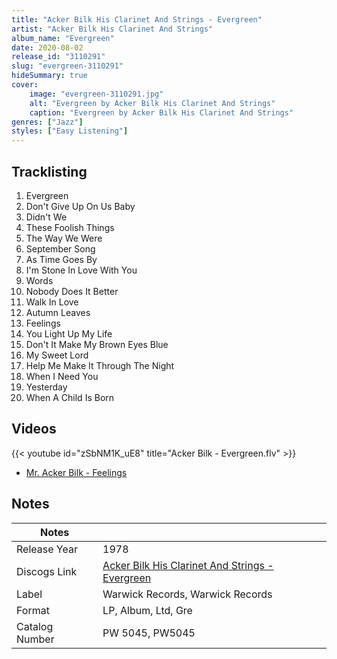```yaml
---
title: "Acker Bilk His Clarinet And Strings - Evergreen"
artist: "Acker Bilk His Clarinet And Strings"
album_name: "Evergreen"
date: 2020-08-02
release_id: "3110291"
slug: "evergreen-3110291"
hideSummary: true
cover:
    image: "evergreen-3110291.jpg"
    alt: "Evergreen by Acker Bilk His Clarinet And Strings"
    caption: "Evergreen by Acker Bilk His Clarinet And Strings"
genres: ["Jazz"]
styles: ["Easy Listening"]
---
```


## Tracklisting
1. Evergreen
2. Don't Give Up On Us Baby
3. Didn't We
4. These Foolish Things
5. The Way We Were
6. September Song
7. As Time Goes By
8. I'm Stone In Love With You
9. Words
10. Nobody Does It Better
11. Walk In Love
12. Autumn Leaves
13. Feelings
14. You Light Up My Life
15. Don't It Make My Brown Eyes Blue
16. My Sweet Lord
17. Help Me Make It Through The Night
18. When I Need You
19. Yesterday
20. When A Child Is Born

## Videos
{{< youtube id="zSbNM1K_uE8" title="Acker Bilk - Evergreen.flv" >}}
- [Mr. Acker Bilk - Feelings](https://www.youtube.com/watch?v=ewdJyK5VysQ)


## Notes

| Notes          |             |
| ---------------| ----------- |
| Release Year   | 1978 |
| Discogs Link   | [Acker Bilk His Clarinet And Strings - Evergreen](https://www.discogs.com/release/3110291-Acker-Bilk-His-Clarinet-And-Strings-Evergreen) |
| Label          | Warwick Records, Warwick Records |
| Format         | LP, Album, Ltd, Gre |
| Catalog Number | PW 5045, PW5045 |




